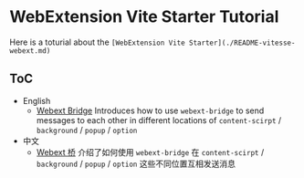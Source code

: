 # WebExtension Vite Starter Tutorial

Here is a toturial about the `[WebExtension Vite Starter](./README-vitesse-webext.md)`

## ToC

- English
  - [Webext Bridge](./docs/en/1.webext-bridge.md) Introduces how to use `webext-bridge` to send messages to each other in different locations of `content-scirpt` / `background` / `popup` / `option`
- 中文
  - [Webext 桥](./docs/zh/1.webext-bridge.md) 介绍了如何使用 `webext-bridge` 在 `content-scirpt` / `background` / `popup` / `option` 这些不同位置互相发送消息
